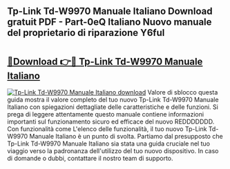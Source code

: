 ## Tp-Link Td-W9970 Manuale Italiano Download gratuit PDF - Part-0eQ Italiano Nuovo manuale del proprietario di riparazione Y6ful

# <h2><a href="http://dff9xg7.blite.top/?on=Tp-Link+Td-W9970+Manuale+Italiano">🔗Download 👉🔴 Tp-Link Td-W9970 Manuale Italiano</a></h2>

[![Tp-Link Td-W9970 Manuale Italiano download](https://i.imgur.com/lujVjoI.png)](http://dff9xg7.blite.top/?on=Tp-Link+Td-W9970+Manuale+Italiano)
Valore di sblocco questa guida mostra il valore completo del tuo nuovo Tp-Link Td-W9970 Manuale Italiano con spiegazioni dettagliate delle caratteristiche e delle funzioni. Si prega di leggere attentamente questo manuale contiene informazioni importanti sul funzionamento sicuro ed efficace del nuovo REDDDDDDD. Con funzionalità come L'elenco delle funzionalità, il tuo nuovo Tp-Link Td-W9970 Manuale Italiano è un punto di svolta. Partiamo dal presupposto che Tp-Link Td-W9970 Manuale Italiano sia stata una guida cruciale nel tuo viaggio verso la padronanza dell'utilizzo del tuo nuovo dispositivo. In caso di domande o dubbi, contattare il nostro team di supporto.
